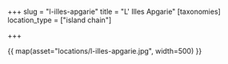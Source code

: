+++
slug = "l-illes-apgarie"
title = "L' Illes Apgarie"
[taxonomies]
location_type = ["island chain"]

+++

{{ map(asset="locations/l-illes-apgarie.jpg", width=500) }}
